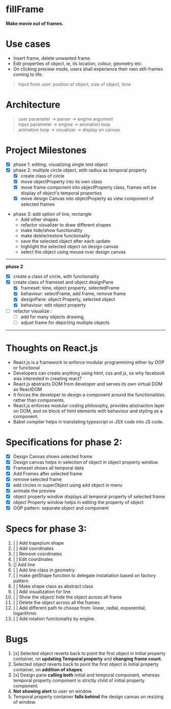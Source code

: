 # fillFrame

**Make movie out of frames.**



# Use cases

- Insert frame, delete unwanted frame.
- Edit properties of object, ie, its location, colour, geometry etc.
- On clicking preview mode, users shall experience their own still-frames coming to life.


> Input from user:
postion of object, size of object, time



# Architecture

> user parameter ->   parser ->  engine argument <br>
input parameter ->  engine -> animation loop <br>
animation loop -> visualizer ->  display on canvas



# Project Milestones

- [x] phase 1: editing, visualizing single test object
- [x] phase 2: multiple circle object, with radius as temporal property
    - [x] create class of circle
    - [x] move objectProperty into its own class
    - [x] move frame component into objectProperty class, frames will be display of object's temporal properties
    - [x] move design Canvas into objectProperty as view component of selected frames
- phase 3: add option of line, rectangle
  - Add other shapes
  - refactor visualizer to draw different shapes
  - make hide/show functionality
  - make delete/restore functionality
  - save the selected object after each update
  - highlight the selected object on design canvas
  - select the object using mouse over design canvas


---
**phase 2**
- [x] create a class of circle, with functionality
- [x] create class of frameset and object designPane
  - [x] frameset: time, object property, selectedFrame
  - [x] behaviour: selectFrame, add frame, remove frame 
  - [x] designPane: object Property, selected object
  - [x] behaviour: edit object property
- [ ] refactor visualize : 
  - [ ] add for many objects drawing, 
  - [ ] adjust frame for depicting multiple objects
---

# Thoughts on React.js
- React.js is a framework to enforce modular programmimg either by OOP or functional
- Developers can create anything using html, css and js, so why facebook was interested in creating react?
- React.js abstracts DOM from developer and serves its own virtual DOM as ReactDOM
- It forces the developer to design a component around the functionalities rather than components.
- React.js enforces modular coding philosophy, provides abstraction layer on DOM, and on block of html elements with behaviour and styling as a component.
- Babel compiler helps in translating typescript or JSX code into JS code.



<!-- ## Problems
  -->

# Specifications for phase 2:
- [x] Design Canvas shows selected frame
- [x] Design canvas helps in selection of object in object property window.
- [x] Frameset shows all temporal data
- [x] Add Frames after selected frame
- [x] remove selected frame
- [x] add circles in superObject using add object in menu
- [x] animate the preview
- [x] object property window displays all temporal property of selected frame
- [x] object Property window helps in editing the property of object
- [x] OOP pattern: separate object and component

# Specs for phase 3:
1. [ ] Add trapezium shape
  1. [ ] Add coordinates
  2. [ ] Remove coordinates
  3. [ ] Edit coordinates
2. [] Add line
  1. [ ] Add line class in geometry
  2. [ ] make getShape function to delegate instatiation based on factory pattern
  3. [ ] Make shape class as abstract class
3. [ ] Add visualization for line
4. [ ] Show the object/ hide the object across all frame
5. [ ] Delete the object across all the frames
6. [ ] Add different path to choose from: linear, radial, exponential, logarithmic
7. [ ] Add rotation functionality by engine.



# Bugs
1. [x] Selected object reverts back to point the first object in Initial property container, on **updating Temporal property** and **changing frame count**.
2. Selected object reverts back to point the first object in Initial property container, on **addition of shapes**.
3. [x] Design pane **calling both** initial and temporal component, whereas temporal property component is strictly child of initial property component.
4. **Not showing alert** to user on window.
5. Temporal property container **falls behind** the design canvas on resizing of window.